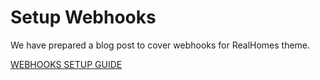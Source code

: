 # Setup Webhooks

We have prepared a blog post to cover webhooks for RealHomes theme.

<a class="setup-btn" target="_blank" href="https://inspirythemes.com/setup-webhooks-in-realhomes-theme-to-get-push-notifications-to-your-apps/">WEBHOOKS SETUP GUIDE</a>